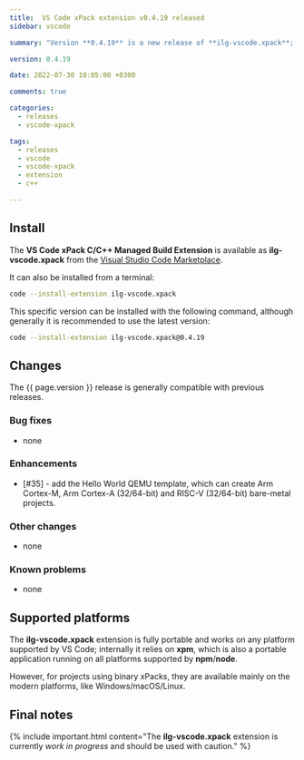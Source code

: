 ```yaml
---
title:  VS Code xPack extension v0.4.19 released
sidebar: vscode

summary: "Version **0.4.19** is a new release of **ilg-vscode.xpack**; it adds the Hello World QEMU semihosting project template."

version: 0.4.19

date: 2022-07-30 10:05:00 +0300

comments: true

categories:
  - releases
  - vscode-xpack

tags:
  - releases
  - vscode
  - vscode-xpack
  - extension
  - c++

---
```


## Install

The **VS Code xPack C/C++ Managed Build Extension** is
available as **ilg-vscode.xpack** from the
[Visual Studio Code Marketplace](https://marketplace.visualstudio.com/items?itemName=ilg-vscode.xpack).

It can also be installed from a terminal:

```sh
code --install-extension ilg-vscode.xpack
```

This specific version can be installed with the following command,
although generally it is recommended to use the latest version:

```sh
code --install-extension ilg-vscode.xpack@0.4.19
```

## Changes

The {{ page.version }} release
is generally compatible with previous releases.

### Bug fixes

- none

### Enhancements

- [#35] - add the Hello World QEMU template, which can create Arm Cortex-M, Arm Cortex-A (32/64-bit) and RISC-V (32/64-bit) bare-metal projects.

### Other changes

- none

### Known problems

- none

## Supported platforms

The **ilg-vscode.xpack** extension is fully portable and works on any
platform supported by VS Code; internally it relies on **xpm**, which
is also a portable application running on all platforms supported
by **npm**/**node**.

However, for projects using binary xPacks, they are available mainly
on the modern platforms, like Windows/macOS/Linux.

## Final notes

{% include important.html content="The **ilg-vscode.xpack** extension
is currently _work in progress_ and should be used with caution." %}
